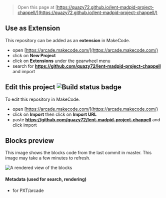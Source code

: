  


> Open this page at [https://quazy72.github.io/lent-madpid-project-chappell/](https://quazy72.github.io/lent-madpid-project-chappell/)

## Use as Extension

This repository can be added as an **extension** in MakeCode.

* open [https://arcade.makecode.com/](https://arcade.makecode.com/)
* click on **New Project**
* click on **Extensions** under the gearwheel menu
* search for **https://github.com/quazy72/lent-madpid-project-chappell** and import

## Edit this project ![Build status badge](https://github.com/quazy72/lent-madpid-project-chappell/workflows/MakeCode/badge.svg)

To edit this repository in MakeCode.

* open [https://arcade.makecode.com/](https://arcade.makecode.com/)
* click on **Import** then click on **Import URL**
* paste **https://github.com/quazy72/lent-madpid-project-chappell** and click import

## Blocks preview

This image shows the blocks code from the last commit in master.
This image may take a few minutes to refresh.

![A rendered view of the blocks](https://github.com/quazy72/lent-madpid-project-chappell/raw/master/.github/makecode/blocks.png)

#### Metadata (used for search, rendering)

* for PXT/arcade
<script src="https://makecode.com/gh-pages-embed.js"></script><script>makeCodeRender("{{ site.makecode.home_url }}", "{{ site.github.owner_name }}/{{ site.github.repository_name }}");</script>

